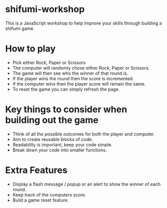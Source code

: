 # shifumi-workshop

This is a JavaScript workshop to help improve your skills through building a shifumi game.

# How to play

* Pick either Rock, Paper or Scissors
* The computer will randomly chose either Rock, Paper or Scissors.
* The game will then see who the winner of that round is.
* If the player wins the round then the score is incremented.
* If the computer wins then the player score will remain the same.
* To reset the game you can simply refresh the page.

# Key things to consider when building out the game

* Think of all the possible outcomes for both the player and computer.
* Aim to create reusable blocks of code.
* Readability is important, keep your code simple.
* Break down your code into smaller functions.


# Extra Features

* Display  a flash message / popup or an alert to show the winner of each round.
* Keep track of the computers score.
* Build a game reset feature.

